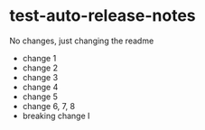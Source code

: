# test-auto-release-notes

No changes, just changing the readme

- change 1
- change 2
- change 3
- change 4
- change 5
- change 6, 7, 8
- breaking change I